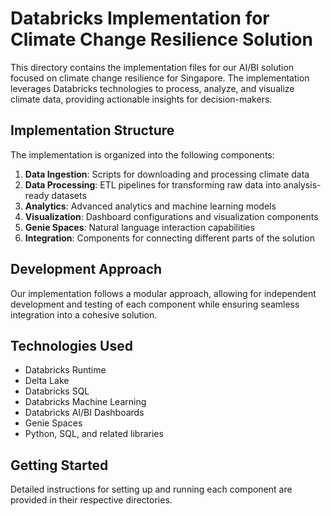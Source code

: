# Databricks Implementation for Climate Change Resilience Solution

This directory contains the implementation files for our AI/BI solution focused on climate change resilience for Singapore. The implementation leverages Databricks technologies to process, analyze, and visualize climate data, providing actionable insights for decision-makers.

## Implementation Structure

The implementation is organized into the following components:

1. **Data Ingestion**: Scripts for downloading and processing climate data
2. **Data Processing**: ETL pipelines for transforming raw data into analysis-ready datasets
3. **Analytics**: Advanced analytics and machine learning models
4. **Visualization**: Dashboard configurations and visualization components
5. **Genie Spaces**: Natural language interaction capabilities
6. **Integration**: Components for connecting different parts of the solution

## Development Approach

Our implementation follows a modular approach, allowing for independent development and testing of each component while ensuring seamless integration into a cohesive solution.

## Technologies Used

- Databricks Runtime
- Delta Lake
- Databricks SQL
- Databricks Machine Learning
- Databricks AI/BI Dashboards
- Genie Spaces
- Python, SQL, and related libraries

## Getting Started

Detailed instructions for setting up and running each component are provided in their respective directories.
